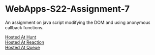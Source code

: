 # WebApps-S22-Assignment-7
An assignment on java script modifying the DOM and using anonymous callback functions.

 <a href="https://44-563-web-apps-s22.github.io/webapps-s22-assignment-7-manikanta-nwms/hunt.html" rel="nofollow">Hosted At Hunt</a>
<br>
<a href="https://44-563-web-apps-s22.github.io/webapps-s22-assignment-7-manikanta-nwms/reaction.html" rel="nofollow">Hosted At Reaction</a>
<br>
<a href="https://44-563-web-apps-s22.github.io/webapps-s22-assignment-7-manikanta-nwms/queue.html" rel="nofollow">Hosted At Queue</a>